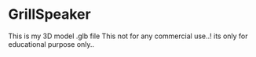 # GrillSpeaker
This is my 3D model   .glb file
This not for any commercial use..!
its only for educational purpose only..
